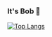 ### It's Bob 👋

[![Top Langs](https://github-readme-stats.vercel.app/api/top-langs/?username=bob2314&layout=compact)](https://github.com/anuraghazra/github-readme-stats)

<!--
[![Bob's github stats](https://github-readme-stats.vercel.app/api?username=bob2314)](https://github.com/anuraghazra/github-readme-stats)
-->
<!--
**bob2314/bob2314** is a ✨ _special_ ✨ repository because its `README.md` (this file) appears on your GitHub profile.

Here are some ideas to get you started:

- 🔭 I’m currently working on ...
- 🌱 I’m currently learning ...
- 👯 I’m looking to collaborate on ...
- 🤔 I’m looking for help with ...
- 💬 Ask me about ...
- 📫 How to reach me: ...
- 😄 Pronouns: ...
- ⚡ Fun fact: ...
-->
